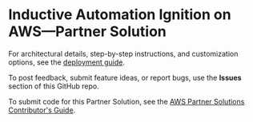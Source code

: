 # Inductive Automation Ignition on AWS—Partner Solution

For architectural details, step-by-step instructions, and customization options, see the [deployment guide](https://fwd.aws/Pyx9D?).

To post feedback, submit feature ideas, or report bugs, use the **Issues** section of this GitHub repo.

To submit code for this Partner Solution, see the [AWS Partner Solutions Contributor's Guide](https://fwd.aws/NwqYA?).
